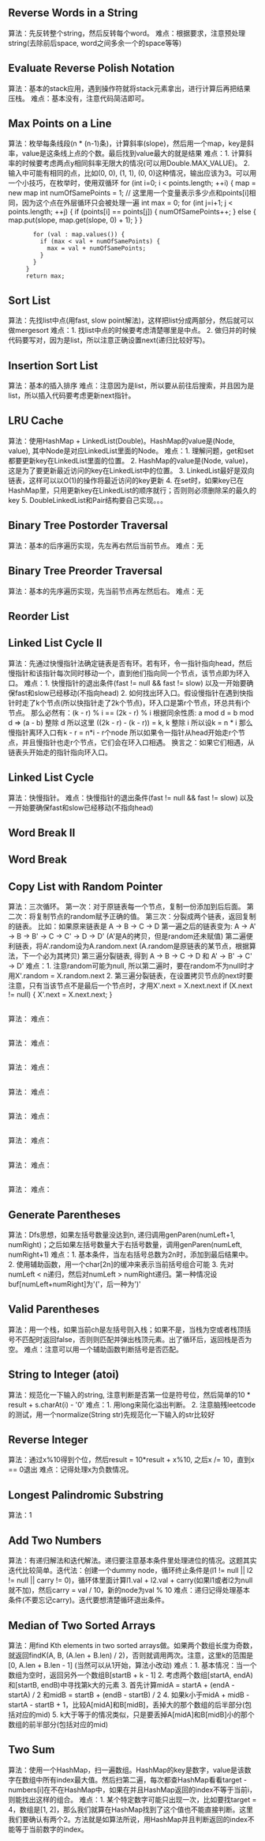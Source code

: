 ## Reverse Words in a String

算法：先反转整个string，然后反转每个word。
难点：根据要求，注意预处理string(去除前后space, word之间多余一个的space等等)

## Evaluate Reverse Polish Notation

算法：基本的stack应用，遇到操作符就将stack元素拿出，进行计算后再把结果压栈。
难点：基本没有，注意代码简洁即可。


## Max Points on a Line

算法：枚举每条线段(n * (n-1)条)，计算斜率(slope)，然后用一个map，key是斜率，value是这条线上点的个数。最后找到value最大的就是结果
难点：1. 计算斜率的时候要考虑两点y相同斜率无限大的情况(可以用Double.MAX_VALUE)。
      2. 输入中可能有相同的点，比如(0, 0), (1, 1), (0, 0)这种情况，输出应该为3。可以用一个小技巧，在枚举时，使用双循环
         for (int i=0; i < points.length; ++i) {
           map = new map
           int numOfSamePoints = 1; // 这里用一个变量表示多少点和points[i]相同，因为这个点在外层循环只会被处理一遍
           int max = 0;
           for (int j=i+1; j < points.length; ++j) {
             if (points[i] == points[j]) {
               numOfSamePoints++;
             } else {
               map.put(slope, map.get(slope, 0) + 1);
             }
           }

           for (val : map.values()) {
             if (max < val + numOfSamePoints) {
               max = val + numOfSamePoints;
             }
           }
         }
         return max;

## Sort List

算法：先找list中点(用fast, slow point解法)，这样把list分成两部分，然后就可以做mergesort
难点：1. 找list中点的时候要考虑清楚哪里是中点。
      2. 做归并的时候代码要写对，因为是list，所以注意正确设置next(递归比较好写)。

## Insertion Sort List

算法：基本的插入排序
难点：注意因为是list，所以要从前往后搜索，并且因为是list，所以插入代码要考虑更新next指针。

## LRU Cache

算法：使用HashMap + LinkedList(Double)。HashMap的value是(Node, value), 其中Node是对应LinkedList里面的Node。
难点：1. 理解问题，get和set都要更新key在LinkedList里面的位置。
      2. HashMap的value是(Node, value)，这是为了要更新最近访问的key在LinkedList中的位置。
      3. LinkedList最好是双向链表，这样可以以O(1)的操作将最近访问的key更新
      4. 在set时，如果key已在HashMap里，只用更新key在LinkedList的顺序就行；否则则必须删除呆的最久的key
      5. DoubleLinkedList和Pair结构要自己实现。。。

## Binary Tree Postorder Traversal

算法：基本的后序遍历实现，先左再右然后当前节点。
难点：无

## Binary Tree Preorder Traversal

算法：基本的先序遍历实现，先当前节点再左然后右。
难点：无

## Reorder List

## Linked List Cycle II

算法：先通过快慢指针法确定链表是否有环。若有环，令一指针指向head，然后慢指针和该指针每次同时移动一个，直到他们指向同一个节点，该节点即为环入口。
难点：1. 快慢指针的退出条件(fast != null && fast != slow) 以及一开始要确保fast和slow已经移动(不指向head)
      2. 如何找出环入口。假设慢指针在遇到快指针时走了k个节点(所以快指针走了2k个节点)，环入口是第r个节点，环总共有i个节点。
         那么必然有：(k - r) % i == (2k - r) % i
         根据同余性质: a mod d = b mod d => (a - b) 整除 d
         所以这里 ((2k - r) - (k - r)) = k, k 整除 i
         所以设k = n * i
         那么慢指针离环入口有k - r = n*i - r个node
         所以如果令一指针从head开始走r个节点，并且慢指针也走r个节点，它们会在环入口相遇。
         换言之：如果它们相遇，从链表头开始走的指针指向环入口。

## Linked List Cycle

算法：快慢指针。
难点：快慢指针的退出条件(fast != null && fast != slow) 以及一开始要确保fast和slow已经移动(不指向head)

## Word Break II

## Word Break

## Copy List with Random Pointer

算法：三次循环。
      第一次：对于原链表每一个节点，复制一份添加到后后面。
      第二次：将复制节点的random赋予正确的值。
      第三次：分裂成两个链表，返回复制的链表。
      比如：如果原来链表是 A -> B -> C -> D
        第一遍之后的链表变为: A -> A' -> B -> B' -> C -> C' -> D -> D' (A'是A的拷贝，但是random还未赋值)
        第二遍便利链表，将A'.random设为A.random.next (A.random是原链表的某节点，根据算法，下一个必为其拷贝)
        第三遍分裂链表, 得到 A -> B -> C -> D 和 A' -> B' -> C' -> D'
难点：1. 注意random可能为null, 所以第二遍时，要在random不为null时才用X'.random = X.random.next
      2. 第三遍分裂链表，在设置拷贝节点的next时要注意，只有当该节点不是最后一个节点时，才用X'.next = X.next.next
         if (X.next != null) {
            X'.next = X.next.next;
         }

## 

算法：
难点：

## 

算法：
难点：

## 

算法：
难点：

## 

算法：
难点：

## 

算法：
难点：

## 

算法：
难点：

## 

算法：
难点：

## 

算法：
难点：

## Generate Parentheses

算法：Dfs思想，如果左括号数量没达到n, 递归调用genParen(numLeft+1, numRight)；之后如果左括号数量大于右括号数量，调用genParen(numLeft, numRight+1)
难点：1. 基本条件，当左右括号总数为2n时，添加到最后结果中。
      2. 使用辅助函数，用一个char[2n]的缓冲来表示当前括号组合可能
      3. 先对numLeft < n递归，然后对numLeft > numRight递归。第一种情况设buf[numLeft+numRight]为'('，后一种为')'

## Valid Parentheses

算法：用一个栈，如果当前ch是左括号则入栈；如果不是，当栈为空或者栈顶括号不匹配时返回false，否则则匹配并弹出栈顶元素。出了循环后，返回栈是否为空。
难点：注意可以用一个辅助函数判断括号是否匹配。

## String to Integer (atoi)

算法：规范化一下输入的string, 注意判断是否第一位是符号位，然后简单的10 * result + s.charAt(i) - '0'
难点：1. 用long来简化溢出判断。
      2. 注意脑残leetcode的测试，用一个normalize(String str)先规范化一下输入的str比较好

## Reverse Integer

算法：通过x%10得到个位，然后result = 10*result + x%10, 之后x /= 10，直到x == 0退出
难点：记得处理x为负数情况。

## Longest Palindromic Substring

算法：1

## Add Two Numbers

算法：有递归解法和迭代解法。递归要注意基本条件里处理进位的情况。这题其实迭代比较简单。迭代法：创建一个dummy node，循环终止条件是(l1 != null || l2 != null || carry != 0)，循环体里面计算l1.val + l2.val + carry(如果l1或者l2为null就不加)，然后carry = val / 10，新的node为val % 10
难点：递归记得处理基本条件(不要忘记carry)。迭代要想清楚循环退出条件。

## Median of Two Sorted Arrays

算法：用find Kth elements in two sorted arrays做。如果两个数组长度为奇数，就返回findK(A, B, (A.len + B.len) / 2)，否则就调用两次。注意，这里k的范围是[0, A.len + B.len - 1] (当然可以从1开始，算法小改动)
难点：1. 基本情况：当一个数组为空时，返回另外一个数组B[startB + k - 1]
      2. 考虑两个数组[startA, endA)和[startB, endB)中寻找第k大的元素
      3. 首先计算midA = startA + (endA - startA) / 2 和midB = startB + (endB - startB) / 2
      4. 如果k小于midA + midB - startA - startB + 1，比较A[midA]和B[midB]，丢掉大的那个数组的后半部分(包括对应的mid)
      5. k大于等于的情况类似，只是要丢掉A[midA]和B[midB]小的那个数组的前半部分(包括对应的mid)

## Two Sum

算法：使用一个HashMap，扫一遍数组。HashMap的key是数字，value是该数字在数组中所有index最大值。然后扫第二遍，每次都查HashMap看看target - numbers[i]在不在HashMap中，如果在并且HashMap返回的index不等于当前i，则能找出这样的组合。
难点：1. 某个特定数字可能只出现一次，比如要找target = 4，数组是[1, 2]，那么我们就算在HashMap找到了这个值也不能直接判断。这里我们要确认有两个2。方法就是如算法所说，用HashMap并且判断返回的index不能等于当前数字的index。


